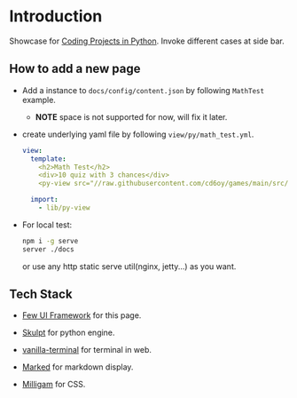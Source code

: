 # Introduction
Showcase for [Coding Projects in Python](https://www.amazon.com/Coding-Projects-Python-DK/dp/1465461884). Invoke different cases at side bar.


## How to add a new page
- Add a instance to `docs/config/content.json` by following `MathTest` example.
  - **NOTE** space is not supported for now, will fix it later.

- create underlying yaml file by following `view/py/math_test.yml`.
  ```yaml
  view:
    template:
      <h2>Math Test</h2>
      <div>10 quiz with 3 chances</div>
      <py-view src="//raw.githubusercontent.com/cd6oy/games/main/src/math_test"></py-view>
  
    import:
      - lib/py-view
  ```

- For local test:
  ```sh
  npm i -g serve
  server ./docs
  ```
  or use any http static serve util(nginx, jetty...) as you want.


## Tech Stack
- [Few UI Framework](https://few-ui.github.io/few-custom-element/) for this page.

- [Skulpt](https://skulpt.org/) for python engine.

- [vanilla-terminal](https://github.com/soyjavi/vanilla-terminal) for terminal in web.

- [Marked](https://github.com/markedjs/marked) for markdown display.

- [Milligam](https://milligram.io/) for CSS.